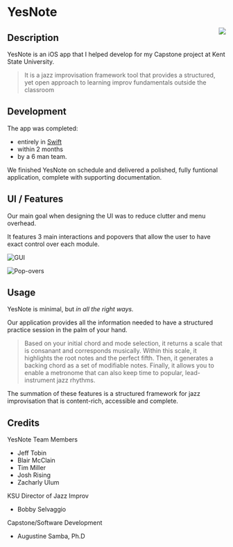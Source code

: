 # YesNote

<img align="right" src="https://user-images.githubusercontent.com/32364261/34113526-02213f24-e3de-11e7-9736-8485e2c8b013.png"> 

## Description
YesNote is an iOS app that I helped develop for my Capstone project at Kent State University. 

<blockquote>
  It is a jazz improvisation framework tool that provides a structured, yet open approach to learning improv fundamentals outside the classroom
</blockquote>

## Development

The app was completed:
- entirely in [Swift](https://developer.apple.com/swift/)
- within 2 months
- by a 6 man team.

We finished YesNote on schedule and delivered a polished, fully funtional application, complete with supporting documentation.



## UI / Features

Our main goal when designing the UI was to reduce clutter and menu overhead. 

It features 3 main interactions and popovers that allow the user to have exact control over each module.


![GUI](https://user-images.githubusercontent.com/32364261/34113641-5cdcb182-e3de-11e7-919b-4bde07877037.png)


![Pop-overs](https://user-images.githubusercontent.com/32364261/34111981-39490590-e3d9-11e7-9a0f-ea79aa2cee83.jpg)

## Usage 

YesNote is minimal, but *in all the right ways.*

Our application provides all the information needed to have a structured practice session in the palm of your hand. 


<blockquote>
Based on your initial chord and mode selection, it returns a scale that is consanant and corresponds musically. Within this scale, it  highlights the root notes and the perfect fifth. Then, it generates a backing chord as a set of modifiable notes. Finally, it allows you to enable a metronome that can also keep time to popular, lead-instrument jazz rhythms.
</blockquote>

The summation of these features is a structured framework for jazz improvisation that is content-rich, accessible and complete.


## Credits

YesNote Team Members
- Jeff Tobin
- Blair McClain
- Tim Miller
- Josh Rising
- Zacharly Ulum

KSU Director of Jazz Improv
- Bobby Selvaggio

Capstone/Software Development 
- Augustine Samba, Ph.D
